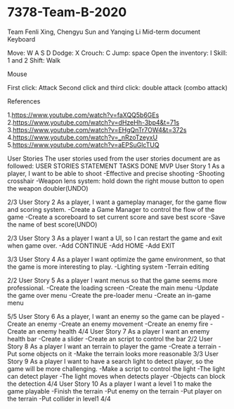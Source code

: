 # 7378-Team-B-2020
Team Fenli Xing, Chengyu Sun and Yanqing Li
Mid-term document
Keyboard




Move: W A S D
Dodge: X
Crouch: C
Jump: space
Open the inventory: I
Skill: 1 and 2
Shift: Walk











Mouse


First click: Attack
Second click and third click: double attack (combo attack)


References

1.https://www.youtube.com/watch?v=faXQQ5b6GEs
2.https://www.youtube.com/watch?v=dHzeHh-3bp4&t=71s
3.https://www.youtube.com/watch?v=EHgQnTr7OW4&t=372s
4.https://www.youtube.com/watch?v=_nRzoTzeyxU
5.https://www.youtube.com/watch?v=aEPSuGlcTUQ







User Stories
The user stories used from the user stories document are as followed:
USER STORIES	STATEMENT	TASKS DONE	MVP
User Story 1	As a player, I want to be able to shoot	-Effective and precise shooting
-Shooting crosshair
-Weapon lens system: hold down the right mouse button to open the weapon doubler(UNDO)	


2/3
User Story 2	As a player, I want a gameplay manager, for the game flow and scoring system.	-Create a Game Manager to control the flow of the game
-Create a scoreboard
to set current score and save best score
-Save the name of best score(UNDO)	


2/3
User Story 3	As a player I want a UI, so I can restart the game and exit when game over.	-Add CONTINUE
-Add HOME
-Add EXIT	

3/3
User Story 4	As a player I want optimize the game environment, so that the game is more interesting to play.	-Lighting system
-Terrain editing	

2/2
User Story 5	As a player I want menus so that the game seems more professional.	-Create the loading screen
-Create the main menu
-Update the game over menu
-Create the pre-loader menu
-Create an in-game menu	


5/5
User Story 6	As a player, I want an enemy so the game can be played	-Create an enemy
-Create an enemy movement
-Create an enemy fire 
-Create an enemy health	4/4
User Story 7	As  a player I want an enemy health bar 	-Create a slider 
-Create an script to control the bar	2/2
User Story 8	As a player I want an terrain to player the game	-Create a terrain 
-Put some objects on it 
-Make the terrain looks more reasonable 	3/3
User Story 9	As a player I want to have a search light to detect player, so the game will be more challenging.	-Make a script to control the light
-The light can detect player
-The light moves when detects player
-Objects can block the detection	4/4
User Story 10	As a player I want a level 1 to make the game playable 	-Finish the terrain 
-Put enemy on the terrain 
-Put player on the terrain 
-Put collider in level1	4/4
